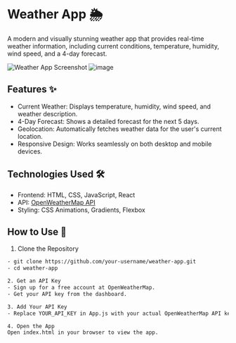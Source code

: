 # Weather App 🌦️

A modern and visually stunning weather app that provides real-time weather information, including current conditions, temperature, humidity, wind speed, and a 4-day forecast.

![Weather App Screenshot](screenshot.png) ![image](https://github.com/user-attachments/assets/8ca57408-4a90-4dfd-9a47-b22d66f4b306)



## Features ✨

- Current Weather: Displays temperature, humidity, wind speed, and weather description.
- 4-Day Forecast: Shows a detailed forecast for the next 5 days.
- Geolocation: Automatically fetches weather data for the user's current location.
- Responsive Design: Works seamlessly on both desktop and mobile devices.


## Technologies Used 🛠️

- Frontend: HTML, CSS, JavaScript, React
- API: [OpenWeatherMap API](https://openweathermap.org/api)
- Styling: CSS Animations, Gradients, Flexbox

## How to Use 🚀

1. Clone the Repository
```bash
- git clone https://github.com/your-username/weather-app.git
- cd weather-app

2. Get an API Key
- Sign up for a free account at OpenWeatherMap.
- Get your API key from the dashboard.

3. Add Your API Key
- Replace YOUR_API_KEY in App.js with your actual OpenWeatherMap API key.

4. Open the App
Open index.html in your browser to view the app.

